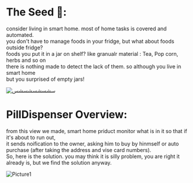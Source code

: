 # The Seed 🌱:
consider living in smart home. most of home tasks is covered and automated.</br>
you don't have to manage foods in your fridge, but what about foods outside fridge?</br>
foods you put it in a jar on shelf? like granualr material : Tea, Pop corn, herbs and so on </br>
there is nothing made to detect the lack of them. so although you live in smart home </br>
but you surprised of empty jars! </br>


![سشسشسشسشس](https://github.com/ahmed-kamal91/Snojar_smart_container/assets/91970695/edbef342-897c-47cf-8f05-25c2944b18c6)  
# PillDispenser Overview:
from this view we made, smart home priduct monitor what is in it so that if it's about to run out,</br>
it sends noification to the owner, asking him to buy by hinmself or auto purchase (after taking the address and vise card numbers).</br>
So, here is the solution. you may think it is silly problem, you are right it already is, but we find the solution anyway. </br>

![Picture1](https://github.com/ahmed-kamal91/Snojar_smart_container/assets/91970695/e7a35402-f6d2-4950-80a8-4702f65f7c36)

